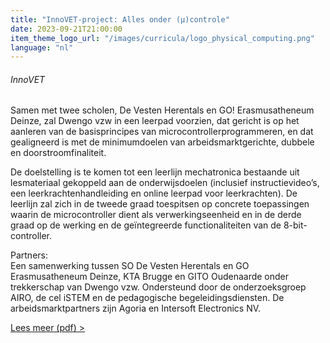 ```yaml
---
title: "InnoVET-project: Alles onder (µ)controle"
date: 2023-09-21T21:00:00
item_theme_logo_url: "/images/curricula/logo_physical_computing.png"
language: "nl"
---
```

###### InnoVET

Samen met twee scholen, De Vesten Herentals en GO! Erasmusatheneum Deinze, zal Dwengo vzw in een leerpad voorzien, dat gericht is op het aanleren van de basisprincipes van microcontrollerprogrammeren, 
en dat gealigneerd is met de minimumdoelen van arbeidsmarktgerichte, dubbele en doorstroomfinaliteit. 

De doelstelling is te komen tot een leerlijn mechatronica bestaande uit lesmateriaal gekoppeld aan de onderwijsdoelen (inclusief instructievideo’s, een leerkrachtenhandleiding en 
online leerpad voor leerkrachten). De leerlijn zal zich in de tweede graad toespitsen op concrete toepassingen waarin de microcontroller dient als verwerkingseenheid en 
in de derde graad op de werking en de geïntegreerde functionaliteiten van de 8-bit-controller.

Partners:<br>
Een samenwerking tussen SO De Vesten Herentals en GO Erasmusatheneum Deinze, KTA Brugge en GITO Oudenaarde onder trekkerschap van Dwengo vzw. 
Ondersteund door de onderzoeksgroep AIRO, de cel iSTEM en de pedagogische begeleidingsdiensten. 
De arbeidsmarktpartners zijn Agoria en Intersoft Electronics NV.

[Lees meer (pdf) >](https://onderwijs.vlaanderen.be/onderwijspersoneel/van-basis-tot-volwassenenonderwijs/lespraktijk/innovet/de-projecten/innovet-projecten-schooljaar-2023-2024)
